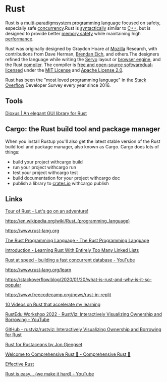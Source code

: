 # Rust

Rust is a [multi-paradigm](https://en.wikipedia.org/wiki/Multi-paradigm_programming_language)[system programming language](https://en.wikipedia.org/wiki/System_programming_language) focused on safety, especially safe [concurrency](https://en.wikipedia.org/wiki/Concurrency_(computer_science)).Rust is [syntactically](https://en.wikipedia.org/wiki/Syntax_(programming_languages)) similar to [C++](https://en.wikipedia.org/wiki/C%2B%2B), but is designed to provide better [memory safety](https://en.wikipedia.org/wiki/Memory_safety) while maintaining high [performance](https://en.wikipedia.org/wiki/Performance_(Computer)).

Rust was originally designed by Graydon Hoare at [Mozilla](https://en.wikipedia.org/wiki/Mozilla) Research, with contributions from Dave Herman, [Brendan Eich](https://en.wikipedia.org/wiki/Brendan_Eich), and others.The designers refined the language while writing the [Servo](https://en.wikipedia.org/wiki/Servo_(layout_engine)) layout or [browser engine](https://en.wikipedia.org/wiki/Browser_engine), and the Rust [compiler](https://en.wikipedia.org/wiki/Compiler). The compiler is [free and open-source software](https://en.wikipedia.org/wiki/Free_and_open-source_software)[dual-licensed](https://en.wikipedia.org/wiki/Multi-licensing) under the [MIT License](https://en.wikipedia.org/wiki/MIT_License) and [Apache License 2.0](https://en.wikipedia.org/wiki/Apache_License_2.0).

Rust has been the "most loved programming language" in the [Stack Overflow](https://en.wikipedia.org/wiki/Stack_Overflow) Developer Survey every year since 2016.

## Tools

[Dioxus | An elegant GUI library for Rust](https://dioxuslabs.com/)

## Cargo: the Rust build tool and package manager

When you install Rustup you'll also get the latest stable version of the Rust build tool and package manager, also known as Cargo. Cargo does lots of things:

- build your project withcargo build
- run your project withcargo run
- test your project withcargo test
- build documentation for your project withcargo doc
- publish a library to [crates.io](https://crates.io/) withcargo publish

## Links

[Tour of Rust - Let's go on an adventure!](https://tourofrust.com/)

<https://en.wikipedia.org/wiki/Rust_(programming_language)>

<https://www.rust-lang.org>

[The Rust Programming Language - The Rust Programming Language](https://doc.rust-lang.org/book/)

[Introduction - Learning Rust With Entirely Too Many Linked Lists](https://rust-unofficial.github.io/too-many-lists/)

[Rust at speed - building a fast concurrent database - YouTube](https://www.youtube.com/watch?v=s19G6n0UjsM&ab_channel=JonGjengset)

<https://www.rust-lang.org/learn>

<https://stackoverflow.blog/2020/01/20/what-is-rust-and-why-is-it-so-popular>

<https://www.freecodecamp.org/news/rust-in-replit>

[10 Videos on Rust that accelerate my learning](https://www.linkedin.com/pulse/10-videos-rust-accelerate-my-learning-chun-yin-vincent-lau/)

[RustEdu Workshop 2022 - RustViz: Interactively Visualizing Ownership and Borrowing - YouTube](https://www.youtube.com/watch?v=zCF8QVkc6IY)

[GitHub - rustviz/rustviz: Interactively Visualizing Ownership and Borrowing for Rust](https://github.com/rustviz/rustviz)

[Rust for Rustaceans by Jon Gjengset](https://rust-for-rustaceans.com/)

[Welcome to Comprehensive Rust 🦀 - Comprehensive Rust 🦀](https://google.github.io/comprehensive-rust/welcome.html)

[Effective Rust](https://www.lurklurk.org/effective-rust/)

[Rust is easy... (we make it hard) - YouTube](https://www.youtube.com/watch?v=06CVZKbNvgE)
